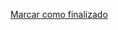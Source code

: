 <a onclick="test()" href="http://147.182.201.108:8080/finish/packages-dpkg" target="_parent" class="btn primary-btn">Marcar como finalizado</a>
